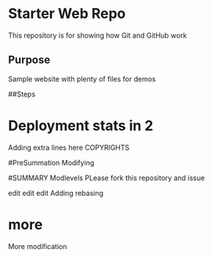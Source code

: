 # Starter Web Repo

This repository is for showing how Git and GitHub work

## Purpose

Sample website with plenty of files for demos

##Steps

# Deployment  stats in 2

Adding extra lines here
COPYRIGHTS

#PreSummation
Modifying

#SUMMARY
Modlevels
PLease fork this repository and issue

edit edit edit
Adding rebasing 
# more
More modification